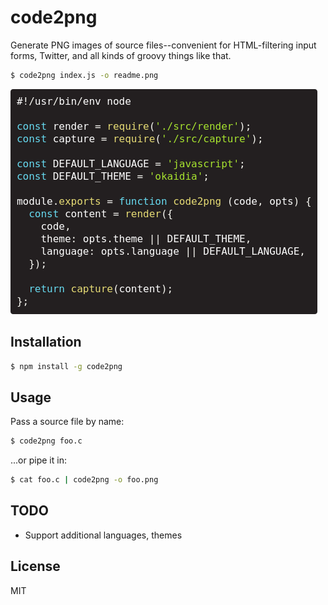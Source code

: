 code2png
===============================================================================

Generate PNG images of source files--convenient for HTML-filtering input forms,
Twitter, and all kinds of groovy things like that.

```sh
$ code2png index.js -o readme.png
```

![](readme.png)

Installation
-------------------------------------------------------------------------------

```sh
$ npm install -g code2png
```

Usage
-------------------------------------------------------------------------------

Pass a source file by name:

```sh
$ code2png foo.c
```

...or pipe it in:

```sh
$ cat foo.c | code2png -o foo.png
```

TODO
-------------------------------------------------------------------------------

- Support additional languages, themes

License
-------------------------------------------------------------------------------

MIT
